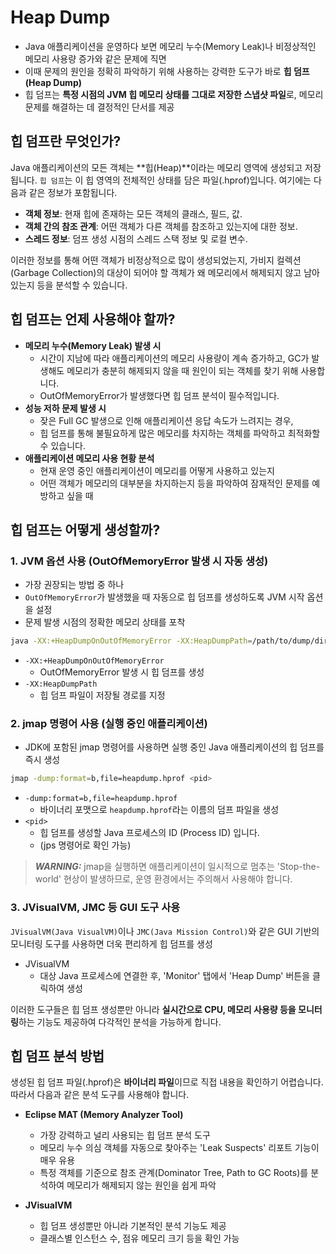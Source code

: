 # Heap Dump
- Java 애플리케이션을 운영하다 보면 메모리 누수(Memory Leak)나 비정상적인 메모리 사용량 증가와 같은 문제에 직면
- 이때 문제의 원인을 정확히 파악하기 위해 사용하는 강력한 도구가 바로 **힙 덤프(Heap Dump)**
- 힙 덤프는 **특정 시점의 JVM 힙 메모리 상태를 그대로 저장한 스냅샷 파일**로, 메모리 문제를 해결하는 데 결정적인 단서를 제공

## 힙 덤프란 무엇인가?
Java 애플리케이션의 모든 객체는 **힙(Heap)**이라는 메모리 영역에 생성되고 저장됩니다.
`힙 덤프`는 이 힙 영역의 전체적인 상태를 담은 파일(.hprof)입니다. 여기에는 다음과 같은 정보가 포함됩니다.

- **객체 정보**: 현재 힙에 존재하는 모든 객체의 클래스, 필드, 값.
- **객체 간의 참조 관계**: 어떤 객체가 다른 객체를 참조하고 있는지에 대한 정보.
- **스레드 정보**: 덤프 생성 시점의 스레드 스택 정보 및 로컬 변수.

이러한 정보를 통해 어떤 객체가 비정상적으로 많이 생성되었는지, 가비지 컬렉션(Garbage Collection)의 대상이 되어야 할 객체가 왜 메모리에서 해제되지 않고 남아있는지 등을 분석할 수 있습니다.

## 힙 덤프는 언제 사용해야 할까?

- **메모리 누수(Memory Leak) 발생 시**
    - 시간이 지남에 따라 애플리케이션의 메모리 사용량이 계속 증가하고, GC가 발생해도 메모리가 충분히 해제되지 않을 때 원인이 되는 객체를 찾기 위해 사용합니다.
    - OutOfMemoryError가 발생했다면 힙 덤프 분석이 필수적입니다.
- **성능 저하 문제 발생 시**
    - 잦은 Full GC 발생으로 인해 애플리케이션 응답 속도가 느려지는 경우, 
    - 힙 덤프를 통해 불필요하게 많은 메모리를 차지하는 객체를 파악하고 최적화할 수 있습니다.
- **애플리케이션 메모리 사용 현황 분석**
    - 현재 운영 중인 애플리케이션이 메모리를 어떻게 사용하고 있는지
    - 어떤 객체가 메모리의 대부분을 차지하는지 등을 파악하여 잠재적인 문제를 예방하고 싶을 때

## 힙 덤프는 어떻게 생성할까?

### 1. JVM 옵션 사용 (OutOfMemoryError 발생 시 자동 생성)
- 가장 권장되는 방법 중 하나
- `OutOfMemoryError`가 발생했을 때 자동으로 힙 덤프를 생성하도록 JVM 시작 옵션을 설정
- 문제 발생 시점의 정확한 메모리 상태를 포착

```Bash
java -XX:+HeapDumpOnOutOfMemoryError -XX:HeapDumpPath=/path/to/dump/directory YourApplication
```
- `-XX:+HeapDumpOnOutOfMemoryError`
    - OutOfMemoryError 발생 시 힙 덤프를 생성
- `-XX:HeapDumpPath`
    - 힙 덤프 파일이 저장될 경로를 지정

### 2. jmap 명령어 사용 (실행 중인 애플리케이션)
- JDK에 포함된 jmap 명령어를 사용하면 실행 중인 Java 애플리케이션의 힙 덤프를 즉시 생성

```Bash
jmap -dump:format=b,file=heapdump.hprof <pid>
```
- `-dump:format=b,file=heapdump.hprof`
    - 바이너리 포맷으로 `heapdump.hprof`라는 이름의 덤프 파일을 생성
- `<pid>`
    - 힙 덤프를 생성할 Java 프로세스의 ID (Process ID) 입니다.
    - (jps 명령어로 확인 가능)

> **_WARNING:_** jmap을 실행하면 애플리케이션이 일시적으로 멈추는 'Stop-the-world' 현상이 발생하므로, 운영 환경에서는 주의해서 사용해야 합니다.


### 3. JVisualVM, JMC 등 GUI 도구 사용
`JVisualVM(Java VisualVM)`이나 `JMC(Java Mission Control)`와 같은 GUI 기반의 모니터링 도구를 사용하면 더욱 편리하게 힙 덤프를 생성

- JVisualVM
    - 대상 Java 프로세스에 연결한 후, 'Monitor' 탭에서 'Heap Dump' 버튼을 클릭하여 생성

이러한 도구들은 힙 덤프 생성뿐만 아니라 **실시간으로 CPU, 메모리 사용량 등을 모니터링**하는 기능도 제공하여 다각적인 분석을 가능하게 합니다.

## 힙 덤프 분석 방법
생성된 힙 덤프 파일(.hprof)은 **바이너리 파일**이므로 직접 내용을 확인하기 어렵습니다. 따라서 다음과 같은 분석 도구를 사용해야 합니다.

- **Eclipse MAT (Memory Analyzer Tool)**
    - 가장 강력하고 널리 사용되는 힙 덤프 분석 도구
    - 메모리 누수 의심 객체를 자동으로 찾아주는 'Leak Suspects' 리포트 기능이 매우 유용
    - 특정 객체를 기준으로 참조 관계(Dominator Tree, Path to GC Roots)를 분석하여 메모리가 해제되지 않는 원인을 쉽게 파악

- **JVisualVM**
    - 힙 덤프 생성뿐만 아니라 기본적인 분석 기능도 제공
    - 클래스별 인스턴스 수, 점유 메모리 크기 등을 확인 가능
